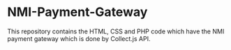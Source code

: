 # NMI-Payment-Gateway
This repository contains the HTML, CSS and PHP code which have the NMI payment gateway which is done by Collect.js API.

